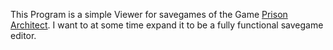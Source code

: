 This Program is a simple Viewer for savegames of the Game [Prison Architect](http://www.introversion.co.uk/prisonarchitect).
I want to at some time expand it to be a fully functional savegame editor.

